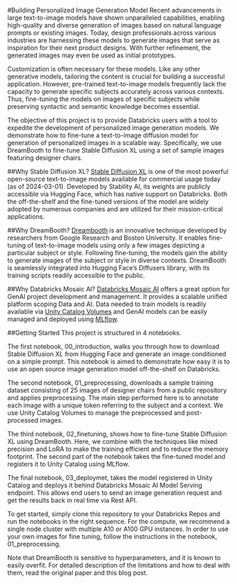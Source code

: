 #Building Personalized Image Generation Model
Recent advancements in large text-to-image models have shown unparalleled capabilities, enabling high-quality and diverse generation of images based on natural language prompts or existing images. Today, design professionals across various industries are harnessing these models to generate images that serve as inspiration for their next product designs. With further refinement, the generated images may even be used as initial prototypes.

Customization is often necessary for these models. Like any other generative models, tailoring the content is crucial for building a successful application. However, pre-trained text-to-image models frequently lack the capacity to generate specific subjects accurately across various contexts. Thus, fine-tuning the models on images of specific subjects while preserving syntactic and semantic knowledge becomes essential.

The objective of this project is to provide Databricks users with a tool to expedite the development of personalized image generation models. We demonstrate how to fine-tune a text-to-image diffusion model for generation of personalized images in a scalable way. Specifically, we use DreamBooth to fine-tune Stable Diffusion XL using a set of sample images featuring designer chairs.

##Why Stable Diffusion XL?
[Stable Diffusion XL](https://huggingface.co/stabilityai/stable-diffusion-xl-base-1.0/) is one of the most powerful open-source text-to-image models available for commercial usage today (as of 2024-03-01). Developed by Stability AI, its weights are publicly accessible via Hugging Face, which has native support on Databricks. Both the off-the-shelf and the fine-tuned versions of the model are widely adopted by numerous companies and are utilized for their mission-critical applications.

##Why DreamBooth?
[Dreambooth](https://dreambooth.github.io/) is an innovative technique developed by researchers from Google Research and Boston University. It enables fine-tuning of text-to-image models using only a few images depicting a particular subject or style. Following fine-tuning, the models gain the ability to generate images of the subject or style in diverse contexts. DreamBooth is seamlessly integrated into Hugging Face’s Diffusers library, with its training scripts readily accessible to the public.


##Why Databricks Mosaic AI?
[Databricks Mosaic AI](https://www.databricks.com/product/machine-learning) offers a great option for GenAI project development and management. It provides a scalable unified platform scoping Data and AI. Data needed to train models is readily available via [Unity Catalog Volumes](https://www.databricks.com/product/unity-catalog) and GenAI models can be easily managed and deployed using [MLflow](https://www.databricks.com/product/managed-mlflow).


##Getting Started
This project is structured in 4 notebooks.  

The first notebook, 00_introduction, walks you through how to download Stable Diffusion XL from Hugging Face and generate an image conditioned on a simple prompt. This notebook is aimed to demonstrate how easy it is to use an open source image generation model off-the-shelf on Databricks. 

The second notebook,  01_preprocessing, downloads a sample training dataset consisting of 25 images of designer chairs from a public repository and applies preprocessing. The main step performed here is to annotate each image with a unique token referring to the subject and a context. We use Unity Catalog Volumes to manage the preprocessed and post-processed images. 

The third notebook, 02_finetuning, shows how to fine-tune Stable Diffusion XL using DreamBooth. Here, we combine with the techniques like mixed precision and LoRA to make the training efficient and to reduce the memory footprint. The second part of the notebook takes the fine-tuned model and registers it to Unity Catalog using MLflow. 
 
The final notebook, 03_deploymet, takes the model registered in Unity Catalog and deploys it behind Databricks Mosaic AI Model Serving endpoint. This allows end users to send an image generation request and get the results back in real time via Rest API.  

To get started, simply clone this repository to your Databricks Repos and run the notebooks in the right sequence. For the compute, we recommend a single node cluster with multiple A10 or A100 GPU instances. In order to use your own images for fine tuning, follow the instructions in the notebook, 01_preprocessing. 

Note that DreamBooth is sensitive to hyperparameters, and it is known to easily overfit. For detailed description of the limitations and how to deal with them, read the original  paper and this blog post. 
